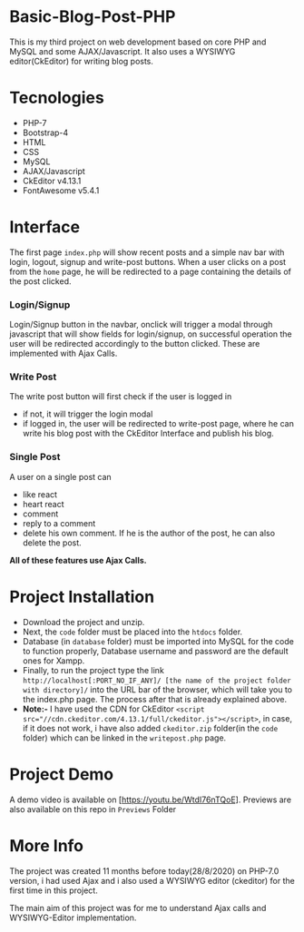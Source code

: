 # Basic-Blog-Post-PHP
This is my third project on web development based on core PHP and MySQL and some AJAX/Javascript. It also uses a WYSIWYG editor(CkEditor) for writing blog posts.

# Tecnologies 
  * PHP-7
  * Bootstrap-4
  * HTML
  * CSS
  * MySQL
  * AJAX/Javascript
  * CkEditor v4.13.1
  * FontAwesome v5.4.1

# Interface
The first page `index.php` will show recent posts and a simple nav bar with login, logout, signup and write-post buttons. When a user clicks on a post from the `home` page, he will be redirected to a page containing the details of the post clicked.

### Login/Signup
Login/Signup button in the navbar, onclick will trigger a modal through javascript that will show fields for login/signup, on successful operation the user will be redirected accordingly to the button clicked. These are implemented with Ajax Calls.

### Write Post
The write post button will first check if the user is logged in
 * if not, it will trigger the login modal
 * if logged in, the user will be redirected to write-post page, where he can write his blog post with the CkEditor Interface and publish his blog.
 
### Single Post
A user on a single post can
 * like react
 * heart react
 * comment
 * reply to a comment
 * delete his own comment. If he is the author of the post, he can also delete the post.
 
 **All of these features use Ajax Calls.**


# Project Installation
 * Download the project and unzip. 
 * Next, the `code` folder must be placed into the `htdocs` folder.
 * Database (in `database` folder) must be imported into MySQL for the code to function properly, Database username and password are the default ones for Xampp.
 * Finally, to run the project type the link `http://localhost[:PORT_NO_IF_ANY]/ [the name of the project folder with directory]/` into the URL bar of the browser, which will take you to the index.php page. The process after that is already explained above.
 * **Note:-** I have used the CDN for CkEditor `<script src="//cdn.ckeditor.com/4.13.1/full/ckeditor.js"></script>`, in case, if it does not work, i have also added `ckeditor.zip` folder(in the `code` folder) which can be linked in the `writepost.php` page.

# Project Demo
A demo video is available on [https://youtu.be/WtdI76nTQoE]. Previews are also available on this repo in `Previews` Folder

# More Info
The project was created 11 months before today(28/8/2020) on PHP-7.0 version, i had used Ajax and i also used a WYSIWYG editor (ckeditor) for the first time in this project.

The main aim of this project was for me to understand Ajax calls and WYSIWYG-Editor implementation.
